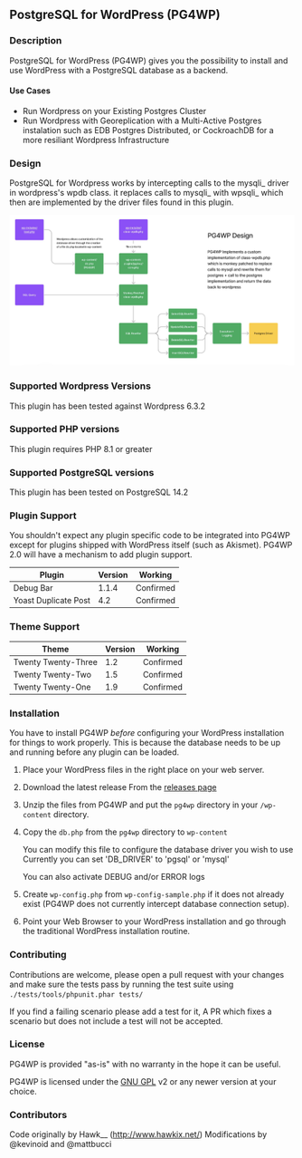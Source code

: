 ## PostgreSQL for WordPress (PG4WP) 

### Description 

PostgreSQL for WordPress (PG4WP) gives you the possibility to install and use WordPress with a PostgreSQL database as a backend.

#### Use Cases

- Run Wordpress on your Existing Postgres Cluster
- Run Wordpress with Georeplication with a Multi-Active Postgres instalation such as EDB Postgres Distributed, or CockroachDB for a more resiliant Wordpress Infrastructure 

### Design

PostgreSQL for Wordpress works by intercepting calls to the mysqli_ driver in wordpress's wpdb class.
it replaces calls to mysqli_ with wpsqli_ which then are implemented by the driver files found in this plugin. 

![PG4WP Design](docs/images/pg4wp_design.png)

### Supported Wordpress Versions

This plugin has been tested against Wordpress 6.3.2

### Supported PHP versions

This plugin requires PHP 8.1 or greater

### Supported PostgreSQL versions

This plugin has been tested on PostgreSQL 14.2

### Plugin Support

You shouldn't expect any plugin specific code to be integrated into PG4WP except for plugins shipped with WordPress itself (such as Akismet).
PG4WP 2.0 will have a mechanism to add plugin support.

| Plugin                 | Version     | Working   |
| -----------            | ----------- | --------- |
| Debug Bar              | 1.1.4       | Confirmed |
| Yoast Duplicate Post   | 4.2         | Confirmed |

### Theme Support

| Theme                 | Version     | Working   |
| -----------           | ----------- | --------- |
| Twenty Twenty-Three   | 1.2         | Confirmed |
| Twenty Twenty-Two     | 1.5         | Confirmed |
| Twenty Twenty-One     | 1.9         | Confirmed |

### Installation

You have to install PG4WP *before* configuring your WordPress installation for things to work properly. 
This is because the database needs to be up and running before any plugin can be loaded.

1.  Place your WordPress files in the right place on your web server.

1.  Download the latest release From the [releases page](https://github.com/PostgreSQL-For-Wordpress/postgresql-for-wordpress/releases)

1.	Unzip the files from PG4WP and put the `pg4wp` directory in your `/wp-content` directory.

1.	Copy the `db.php` from the `pg4wp` directory to `wp-content`
	
	You can modify this file to configure the database driver you wish to use
	Currently you can set 'DB_DRIVER' to 'pgsql' or 'mysql'
	
	You can also activate DEBUG and/or ERROR logs

1.	Create `wp-config.php` from `wp-config-sample.php` if it does not already exist (PG4WP does not currently intercept database connection setup).

1.	Point your Web Browser to your WordPress installation and go through the traditional WordPress installation routine.


### Contributing

Contributions are welcome, please open a pull request with your changes and make sure the tests pass by running the test suite using
`./tests/tools/phpunit.phar tests/`

If you find a failing scenario please add a test for it, A PR which fixes a scenario but does not include a test will not be accepted. 

### License
PG4WP is provided "as-is" with no warranty in the hope it can be useful.

PG4WP is licensed under the [GNU GPL](http://www.gnu.org/licenses/gpl.html "GNU GPL") v2 or any newer version at your choice.

### Contributors
Code originally by Hawk__ (http://www.hawkix.net/)
Modifications by @kevinoid and @mattbucci